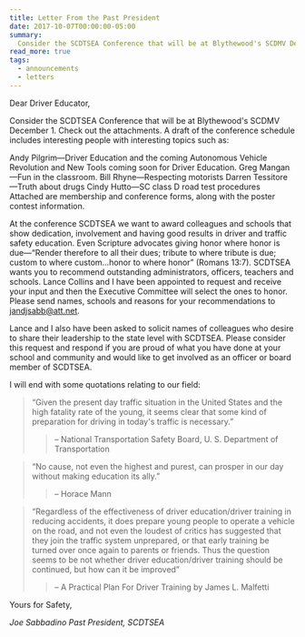 ```yaml
---
title: Letter From the Past President
date: 2017-10-07T00:00:00-05:00
summary:
  Consider the SCDTSEA Conference that will be at Blythewood's SCDMV December 1. Check out the attachments. A draft of the conference schedule includes interesting people with interesting topics such as...
read_more: true
tags:
  - announcements
  - letters
---
```

Dear Driver Educator,

Consider the SCDTSEA Conference that will be at Blythewood's SCDMV December 1. Check out the attachments. A draft of the conference schedule includes interesting people with interesting topics such as:

Andy Pilgrim&mdash;Driver Education and the coming Autonomous Vehicle Revolution and New Tools coming soon for Driver Education.
Greg Mangan&mdash;Fun in the classroom.
Bill Rhyne&mdash;Respecting motorists
Darren Tessitore&mdash;Truth about drugs
Cindy Hutto&mdash;SC class D road test procedures
Attached are membership and conference forms, along with the poster contest information.

At the conference SCDTSEA we want to award colleagues and schools that show dedication, involvement and having good results in driver and traffic safety education. Even Scripture advocates giving honor where honor is due&mdash;&ldquo;Render therefore to all their dues; tribute to where tribute is due; custom to where custom...honor to where honor&rdquo; (Romans 13:7). SCDTSEA wants you to recommend outstanding administrators, officers, teachers and schools. Lance Collins and I have been appointed to request and receive your input and then the Executive Committee will select the ones to honor. Please send names, schools and reasons for your recommendations to [jandjsabb@att.net](mailto:jandjsabb@att.net).

Lance and I also have been asked to solicit names of colleagues who desire to share their leadership to the state level with SCDTSEA. Please consider this request and respond if you are proud of what you have done at your school and community and would like to get involved as an officer or board member of SCDTSEA.

I will end with some quotations relating to our field:

> &ldquo;Given the present day traffic situation in the United States and the high fatality rate of the young, it seems clear that some kind of preparation for driving in today's traffic is necessary.&rdquo;
> > &ndash; National Transportation Safety Board, U. S. Department of Transportation

> &ldquo;No cause, not even the highest and purest, can prosper in our day without making education its ally.&rdquo;
> > &ndash; Horace Mann

> &ldquo;Regardless of the effectiveness of driver education/driver training in reducing accidents, it does prepare young people to operate a vehicle on the road, and not even the loudest of critics has suggested that they join the traffic system unprepared, or that early training be turned over once again to parents or friends. Thus the question seems to be not whether driver education/driver training should be continued, but how can it be improved&rdquo;
> > &ndash; A Practical Plan For Driver Training by James L. Malfetti

Yours for Safety,

*Joe Sabbadino*
*Past President, SCDTSEA*
